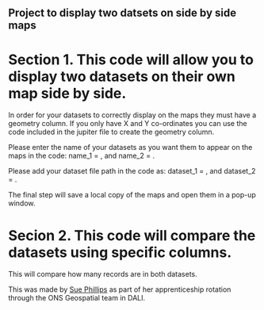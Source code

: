 ## Project to display two datsets on side by side maps

# Section 1. This code will allow you to display two datasets on their own map side by side.

In order for your datasets to correctly display on the maps they must have a geometry column. 
If you only have X and Y co-ordinates you can use the code included in the jupiter file to create the geometry column.

Please enter the name of your datasets as you want them to appear on the maps in the code: name_1 = , and name_2 = .

Please add your dataset file path in the code as: dataset_1 = , and dataset_2 = .

The final step will save a local copy of the maps and open them in a pop-up window.

# Secion 2. This code will compare the datasets using specific columns.

This will compare how many records are in both datasets. 

This was made by [Sue Phillips](mailto:sue.phillips@ons.gov.uk) as part of her apprenticeship rotation through the ONS Geospatial team in DALI.